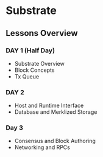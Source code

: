 # Substrate

## Lessons Overview

### DAY 1 (Half Day)

- Substrate Overview
- Block Concepts
- Tx Queue

### DAY 2

- Host and Runtime Interface
- Database and Merklized Storage

### Day 3

- Consensus and Block Authoring
- Networking and RPCs
